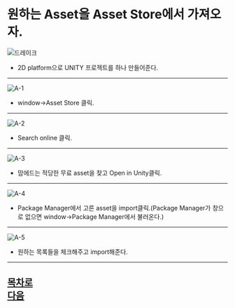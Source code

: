 원하는 Asset을 Asset Store에서 가져오자.
========================================
![드레이크](https://github.com/isp829/HU/blob/master/images/lecture3/3-1-1.PNG)  
* 2D platform으로 UNITY 프로젝트를 하나 만들어준다.
---------------------------------------------------  
![A-1](https://github.com/isp829/HU/blob/master/images/lectureA/A-1.png)
* window->Asset Store 클릭.  
--------------------------------------------------------------------------------------    
![A-2](https://github.com/isp829/HU/blob/master/images/lectureA/A-2.png)   
* Search online 클릭.  
-------------------------------------------------------------    
![A-3](https://github.com/isp829/HU/blob/master/images/lectureA/A-3.png) 
* 맘에드는 적당한 무료 asset을 찾고 Open in Unity클릭.  
-------------------------------------------------------------    
![A-4](https://github.com/isp829/HU/blob/master/images/lectureA/A-4.png)   
* Package Manager에서 고른 asset을 import클릭.(Package Manager가 창으로 없으면 window->Package Manager에서 불러온다.)  
------------------  
![A-5](https://github.com/isp829/HU/blob/master/images/lectureA/A-5.png)   
* 원하는 목록들을 체크해주고 import해준다.  
-------------------------------------------------------------   

[목차로](https://github.com/isp829/HU/blob/master/README.md)  
[다음](https://github.com/isp829/HU/blob/master/lecture/lecture3-1.md)  
-----------------------------
    




    
